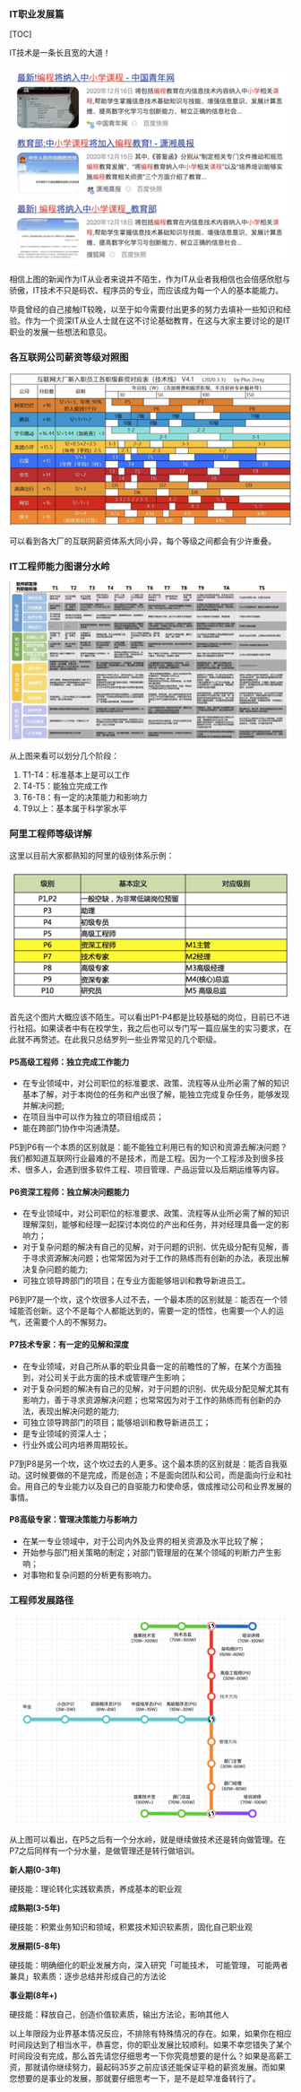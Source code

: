 ### IT职业发展篇

[TOC]

IT技术是一条长且宽的大道！

![image-20210207223155730](imgs/image-20210207223155730.png)

相信上图的新闻作为IT从业者来说并不陌生，作为IT从业者我相信也会倍感欣慰与骄傲，IT技术不只是码农、程序员的专业，而应该成为每一个人的基本能能力。

毕竟曾经的自己接触IT较晚，以至于如今需要付出更多的努力去填补一些知识和经验。作为一个资深IT从业人士就在这不讨论基础教育，在这与大家主要讨论的是IT职业的发展一些想法和意见。

### 各互联网公司薪资等级对照图

![image-20210318213017867](imgs/image-20210318213017867.png)

可以看到各大厂的互联网薪资体系大同小异，每个等级之间都会有少许重叠。

### IT工程师能力图谱分水岭

![工程师能力体系](imgs/1.jpeg)

从上图来看可以划分几个阶段：

1. T1-T4：标准基本上是可以工作
2. T4-T5：能独立完成工作
3. T6-T8：有一定的决策能力和影响力
4. T9以上：基本属于科学家水平

### 阿里工程师等级详解

这里以目前大家都熟知的阿里的级别体系示例：

![preview](imgs/alibaba.jpg)

首先这个图片大概应该不陌生。可以看出P1-P4都是比较基础的岗位，目前已不进行社招。如果读者中有在校学生，我之后也可以专门写一篇应届生的实习要求，在此就不再赘述。在此我只总结罗列一些业界常见的几个职级。

#### P5高级工程师：独立完成工作能力

- 在专业领域中，对公司职位的标准要求、政策、流程等从业所必需了解的知识基本了解，对于本岗位的任务和产出很了解，能独立完成复杂任务，能够发现并解决问题;
- 在项目当中可以作为独立的项目组成员；
- 能在跨部门协作中沟通清楚。

P5到P6有一个本质的区别就是：能不能独立利用已有的知识和资源去解决问题？我们都知道互联网行业最难的不是技术，而是工程。因为一个工程涉及到很多技术、很多人，会遇到很多软件工程、项目管理、产品运营以及后期运维等内容。

#### P6资深工程师：独立解决问题能力

- 在专业领域中，对公司职位的标准要求、政策、流程等从业所必需了解的知识理解深刻，能够和经理一起探讨本岗位的产出和任务，并对经理具备一定的影响力；
- 对于复杂问题的解决有自己的见解，对于问题的识别、优先级分配有见解，善于寻求资源解决问题；也常常因为对于工作的熟练而有创新的办法，表现出解决复杂问题的能力;
- 可独立领导跨部门的项目；在专业方面能够培训和教导新进员工。

P6到P7是一个坎，这个坎很多人过不去，一个最本质的区别就是：能否在一个领域能否创新。这个不是每个人都能达到的，需要一定的悟性，也需要一个人的运气，还需要个人的不懈努力。

#### P7技术专家：有一定的见解和深度

- 在专业领域，对自己所从事的职业具备一定的前瞻性的了解，在某个方面独到，对公司关于此方面的技术或管理产生影响；
- 对于复杂问题的解决有自己的见解，对于问题的识别、优先级分配见解尤其有影响力，善于寻求资源解决问题；也常常因为对于工作的熟练而有创新的办法，表现出解决问题的能力;
- 可独立领导跨部门的项目；能够培训和教导新进员工；
- 是专业领域的资深人士；
- 行业外或公司内培养周期较长。

P7到P8是另一个坎，这个坎过去的人更多。这个最本质的区别就是：能否自我驱动。这时候要做的不是完成，而是创造；不是面向团队和公司，而是面向行业和社会。用自己的专业能力以及自己的自驱能力和使命感，做成推动公司和业界发展的事情。

#### P8高级专家：管理决策能力与影响力

- 在某一专业领域中，对于公司内外及业界的相关资源及水平比较了解；
- 开始参与部门相关策略的制定；对部门管理层的在某个领域的判断力产生影响；
- 对事物和复杂问题的分析更有影响力。

### 工程师发展路径

![image-20210318225811939](imgs/image-20210318225811939.png)

从上图可以看出，在P5之后有一个分水岭，就是继续做技术还是转向做管理。在P7之后同样有一个分水量，是做管理还是转行做培训。

**新人期(0-3年)**

硬技能：理论转化实践软素质，养成基本的职业观

**成熟期(3-5年)**

硬技能：积累业务知识和领域，积累技术知识软素质，固化自己职业观

**发展期(5-8年)**

硬技能：明确细化的职业发展方向，深入研究「可能技术， 可能管理， 可能两者兼具」软素质：逐步总结并形成自己的方法论

**事业期(8年+)**

硬技能：释放自己，创造价值软素质，输出方法论，影响其他人

以上年限段为业界基本情况反应，不排除有特殊情况的存在。如果，如果你在相应时间段达到了相当水平，恭喜您，你的职业发展比较顺利。如果不幸您错失了某个时间段没有完成，那么首先请您仔细思考一下你究竟想要的是什么？如果是高薪工资，那就请你继续努力，最起码35岁之前应该还能保证平稳的薪资发展。而如果您想要的是事业的发展，那就要仔细思考一下，是不是趁早准备转行了。
